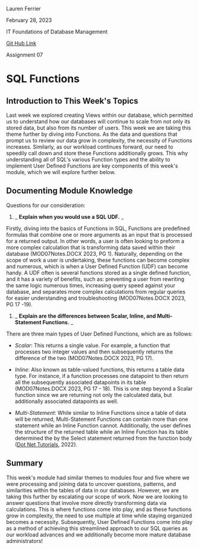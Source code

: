 Lauren Ferrier

February 28, 2023

IT Foundations of Database Management

[Git Hub Link](https://github.com/laf2012/DBFoundations-Module07)

Assignment 07

# SQL Functions

## Introduction to This Week's Topics

Last week we explored creating Views within our database, which permitted us to understand how our databases will continue to scale from not only its stored data, but also from its number of users. This week we are taking this theme further by diving into Functions. As the data and questions that prompt us to review our data grow in complexity, the necessity of Functions increases. Similarly, as our workload continues forward, our need to speedily call down and store these Functions additionally grows. This why understanding all of SQL's various Function types and the ability to implement User Defined Functions are key components of this week's module, which we will explore further below.

## Documenting Module Knowledge

Questions for our consideration:

1. _ **Explain when you would use a SQL UDF.** _

Firstly, diving into the basics of Functions in SQL, Functions are predefined formulas that combine one or more arguments as an input that is processed for a returned output. In other words, a user is often looking to preform a more complex calculation that is transforming data saved within their database (MOD07Notes.DOCX 2023, PG 1). Naturally, depending on the scope of work a user is undertaking, these functions can become complex and numerous, which is when a User Defined Function (UDF) can become handy. A UDF often is several functions stored as a single defined function, and it has a variety of benefits, such as: preventing a user from rewriting the same logic numerous times, increasing query speed against your database, and separates more complex calculations from regular queries for easier understanding and troubleshooting (MOD07Notes.DOCX 2023, PG 17 -19).

1. _ **Explain are the differences between Scalar, Inline, and Multi-Statement Functions.** _

There are three main types of User Defined Functions, which are as follows:

- _Scalar_: This returns a single value. For example, a function that processes two integer values and then subsequently returns the difference of the two (MOD07Notes.DOCX 2023, PG 17).


- _Inline_: Also known as table-valued functions, this returns a table data type. For instance, if a function processes one datapoint to then return all the subsequently associated datapoints in its table (MOD07Notes.DOCX 2023, PG 17 - 18). This is one step beyond a Scalar function since we are returning not only the calculated data, but additionally associated datapoints as well.


- _Multi-Statement_: While similar to Inline Functions since a table of data will be returned, Multi-Statement Functions can contain more than one statement while an Inline Function cannot. Additionally, the user defines the structure of the returned table while an Inline Function has its table determined the by the Select statement returned from the function body ([Dot Net Tutorials](https://dotnettutorials.net/lesson/multi-statement-table-valued-function-in-sql-server/), 2022).

## Summary

This week's module had similar themes to modules four and five where we were processing and joining data to uncover questions, patterns, and similarities within the tables of data in our databases. However, we are taking this further by escalating our scope of work. Now we are looking to answer questions that involve more directly transforming data via calculations. This is where functions come into play, and as these functions grow in complexity, the need to use multiple at time while staying organized becomes a necessity. Subsequently, User Defined Functions come into play as a method of achieving this streamlined approach to our SQL queries as our workload advances and we additionally become more mature database administrators!

